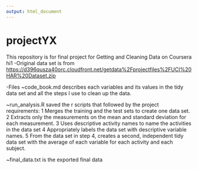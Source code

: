 ```yaml
---
output: html_document
---
```

# projectYX
This repository is for final project for Getting and Cleaning Data on Coursera
hi1
-Original data set is from https://d396qusza40orc.cloudfront.net/getdata%2Fprojectfiles%2FUCI%20HAR%20Dataset.zip

-Files
  ~code_book.md describes each variables and its values in the tidy data set and all the steps I use to clean up the data.
  
  ~run_analysis.R saved the r scripts that followed by the project requirements:
      1 Merges the training and the test sets to create one data set.
      2 Extracts only the measurements on the mean and standard deviation for each measurement. 
      3 Uses descriptive activity names to name the activities in the data set
      4 Appropriately labels the data set with descriptive variable names. 
      5 From the data set in step 4, creates a second, independent tidy data set with the average of each variable for each activity and each subject.
      
  ~final_data.txt is the exported final data

